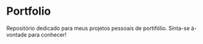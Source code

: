# Portfolio
Repositório dedicado para meus projetos pessoais de portifólio. Sinta-se à-vontade para conhecer!
